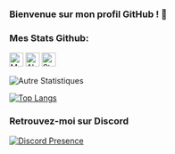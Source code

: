 ### Bienvenue sur mon profil GitHub ! 👋

### Mes Stats Github:

<p align="left">
  <img height="25" src="https://api.visitorbadge.io/api/VisitorHit?user=insidebtw&countColorcountColor&countColor=%23006EFF" alt="Mes vues du profil"/>
  <img height="25" src="https://img.shields.io/github/followers/insidebtw?color=4a12ba&style=for-the-badge&logo=github&label=Follow" alt="Abonnés"/>
  <img height="25" src="https://img.shields.io/github/stars/insidebtw?color=f429ff&style=for-the-badge&logo=github&label=Stars" alt="Stars"/>
</p> 

![Autre Statistiques](https://github-readme-stats.vercel.app/api?username=insidebtw&show_icons=true&theme=radical)


[![Top Langs](https://github-readme-stats.vercel.app/api/top-langs/?username=insidebtw&layout=compact)](https://github.com/insidebtw)


### Retrouvez-moi sur Discord

[![Discord Presence](https://lanyard.cnrad.dev/api/798973949189947459)](https://discord.com/users/798973949189947459)
